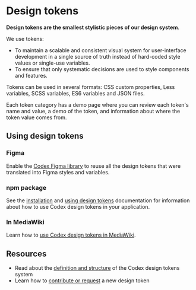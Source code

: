 # Design tokens

**Design tokens are the smallest stylistic pieces of our design system**.

We use tokens:
- To maintain a scalable and consistent visual system for user-interface development in a
  single source of truth instead of hard-coded style values or single-use variables.
- To ensure that only systematic decisions are used to style components and features.

Tokens can be used in several formats: CSS custom properties, Less variables, SCSS variables,
ES6 variables and JSON files.

Each token category has a demo page where you can review each token's name and value, a demo of the
token, and information about where the token value comes from.

## Using design tokens

### Figma

Enable the [Codex Figma library](https://www.figma.com/design/KoDuJMadWBXtsOtzGS4134/Codex?node-id=1891-4420&node-type=canvas&t=plW1hmguHVWs3fWZ-11) to reuse all the design tokens that were translated into Figma styles and variables.

### npm package

See the [installation](../using-codex/developing.md#installation) and [using design tokens](../using-codex/developing.md#using-design-tokens) documentation for information about how to use Codex design tokens in your application.

### In MediaWiki

Learn how to [use Codex design tokens in MediaWiki](https://www.mediawiki.org/wiki/Codex#Using_design_tokens_directly).

## Resources

- Read about the [definition and structure](./definition-and-structure.html) of the Codex design tokens system
- Learn how to [contribute or request](../contributing/contributing-tokens.html) a new design token

